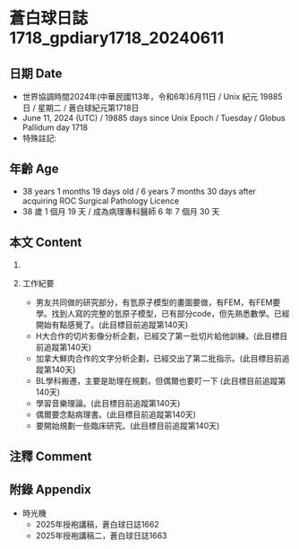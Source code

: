 [_metadata_:encoding]: - "utf-8"
[_metadata_:language]: - "zh-Hant-TW"
[_metadata_:fileformat]: - "markdown"
[_metadata_:MIME_type]: - "text/plain"
[_metadata_:markdown_version]: - "commonmark version 0.30"
[_metadata_:markdown_spec]: - "https://spec.commonmark.org/0.30/"

# 蒼白球日誌1718_gpdiary1718_20240611 #

## 日期 Date ##

* 世界協調時間2024年(中華民國113年，令和6年)6月11日 / Unix 紀元 19885 日 / 星期二 / 蒼白球紀元第1718日
* June 11, 2024 (UTC) / 19885 days since Unix Epoch / Tuesday / Globus Pallidum day 1718
* 特殊註記:

## 年齡 Age ##

* 38 years 1 months 19 days old / 6 years 7 months 30 days after acquiring ROC Surgical Pathology Licence
* 38 歲 1 個月 19 天 / 成為病理專科醫師 6 年 7 個月 30 天

## 本文 Content ##

1. 

2. 工作紀要

    - 男友共同做的研究部分，有氫原子模型的畫圖要做，有FEM，有FEM要學。找到人寫的完整的氫原子模型，已有部分code，但先熟悉數學。已經開始有點感覺了。(此目標目前追蹤第140天)
    - H大合作的切片影像分析企劃，已經交了第一批切片給他訓練。(此目標目前追蹤第140天)
    - 加拿大鮮肉合作的文字分析企劃，已經交出了第二批指示。(此目標目前追蹤第140天)
    - BL學科搬遷，主要是助理在規劃，但偶爾也要盯一下 (此目標目前追蹤第140天)
    - 學習音樂理論。(此目標目前追蹤第140天)
    - 偶爾要念點病理書。(此目標目前追蹤第140天)
    - 要開始規劃一些臨床研究。(此目標目前追蹤第140天)

## 注釋 Comment ##


## 附錄 Appendix ##

* 時光機
    - 2025年授袍講稿，蒼白球日誌1662
    - 2025年授袍講稿二，蒼白球日誌1663
